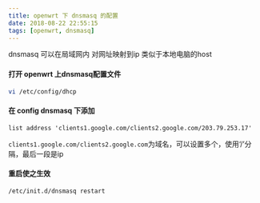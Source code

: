 ```yaml
---
title: openwrt 下 dnsmasq 的配置
date: 2018-08-22 22:55:15
tags: [openwrt, dnsmasq]
---
```

dnsmasq 可以在局域网内 对网址映射到ip 类似于本地电脑的host
<!-- more -->
#### 打开 openwrt 上dnsmasq配置文件

```bash
vi /etc/config/dhcp 
```

#### 在 config dnsmasq  下添加

```
list address 'clients1.google.com/clients2.google.com/203.79.253.17'
```

`clients1.google.com/clients2.google.com`为域名，可以设置多个，使用‘/’分隔，最后一段是ip

#### 重启使之生效

```bash
/etc/init.d/dnsmasq restart
```